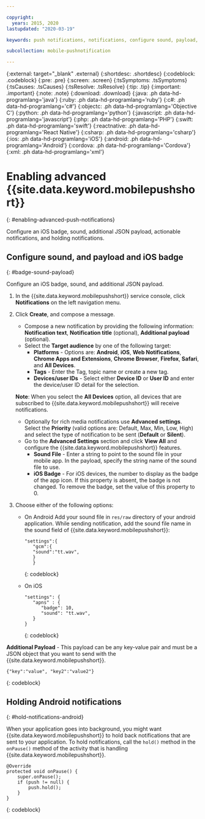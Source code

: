 ```yaml
---

copyright:
  years: 2015, 2020
lastupdated: "2020-03-19"

keywords: push notifications, notifications, configure sound, payload, ios badge, holding android notification

subcollection: mobile-pushnotification

---
```


{:external: target="_blank" .external}
{:shortdesc: .shortdesc}
{:codeblock: .codeblock}
{:pre: .pre}
{:screen: .screen}
{:tsSymptoms: .tsSymptoms}
{:tsCauses: .tsCauses}
{:tsResolve: .tsResolve}
{:tip: .tip}
{:important: .important}
{:note: .note}
{:download: .download}
{:java: .ph data-hd-programlang='java'}
{:ruby: .ph data-hd-programlang='ruby'}
{:c#: .ph data-hd-programlang='c#'}
{:objectc: .ph data-hd-programlang='Objective C'}
{:python: .ph data-hd-programlang='python'}
{:javascript: .ph data-hd-programlang='javascript'}
{:php: .ph data-hd-programlang='PHP'}
{:swift: .ph data-hd-programlang='swift'}
{:reactnative: .ph data-hd-programlang='React Native'}
{:csharp: .ph data-hd-programlang='csharp'}
{:ios: .ph data-hd-programlang='iOS'}
{:android: .ph data-hd-programlang='Android'}
{:cordova: .ph data-hd-programlang='Cordova'}
{:xml: .ph data-hd-programlang='xml'}

# Enabling advanced {{site.data.keyword.mobilepushshort}}
{: #enabling-advanced-push-notifications}

Configure an iOS badge, sound, additional JSON payload, actionable notifications, and holding notifications.

## Configure sound, and payload and iOS badge
{: #badge-sound-payload}

Configure an iOS badge, sound, and additional JSON payload.

1. In the {{site.data.keyword.mobilepushshort}} service console, click **Notifications** on the left navigation menu.
1. Click **Create**, and compose a message.
   - Compose a new notification by providing the following information: **Notification text**, **Notification title** (optional), **Additional payload** (optional).
   - Select the **Target audience** by one of the following target:
      - **Platforms** - Options are: **Android**, **iOS**, **Web Notifications**, **Chrome Apps and Extensions**, **Chrome Browser**, **Firefox**, **Safari**, and **All Devices**.
      - **Tags** - Enter the Tag, topic name or create a new tag.
      - **Devices/user IDs** - Select either **Device ID** or **User ID** and enter the device/user ID detail for the selection.

   **Note**: When you select the **All Devices** option, all devices that are subscribed to {{site.data.keyword.mobilepushshort}} will receive notifications.

   - Optionally for rich media notifications use **Advanced settings**. Select the **Priority** (valid options are: Default, Max, Min, Low, High) and select the type of notification to be sent (**Default** or **Silent**).
   - Go to the **Advanced Settings** section and click **View All** and configure the {{site.data.keyword.mobilepushshort}} features. 
      - **Sound File** - Enter a string to point to the sound file in your mobile app. In the payload, specify the string name of the sound file to use.
      - **iOS Badge** - For iOS devices, the number to display as the badge of the app icon. If this property is absent, the badge is not changed. To remove the badge, set the value of this property to 0.
1. Choose either of the following options:	
   - On Android
      Add your sound file in `res/raw` directory of your android application. While sending notification, add the sound file name in the sound field of {{site.data.keyword.mobilepushshort}}:

      ```
      "settings":{
         "gcm":{
         "sound":"tt.wav",
    	 }
    	 }  
      ```
      {: codeblock}	
	
   - On iOS
      ```
      "settings": {
         "apns" : {
            "badge": 10,
            "sound": "tt.wav",
         }
      }
      ``` 
      {: codeblock}

**Additional Payload** - This payload can be any key-value pair and must be a JSON object that you want to send with the {{site.data.keyword.mobilepushshort}}.

```
{"key":"value", "key2":"value2"}
```
{: codeblock}

## Holding Android notifications 
{: #hold-notifications-android}

When your application goes into background, you might want {{site.data.keyword.mobilepushshort}} to hold back notifications that are sent to your application. To hold notifications, call the `hold()` method in the `onPause()` method of the activity that is handling {{site.data.keyword.mobilepushshort}}.

```
@Override
protected void onPause() {
    super.onPause();
    if (push != null) {
        push.hold();
    }
} 
```
{: codeblock}
